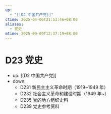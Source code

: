 ```yaml
---
up:
  - "[[D2 中国共产党]]"
ctime: 2025-04-06T21:53:46+08:00
aliases:
  - 党史
mtime: 2025-09-09T12:37:19+08:00
---
```


# D23 党史

- up: [[D2 中国共产党]]
- down:	
	- D231 新民主主义革命时期（1919~1949 年）
	- D232 社会主义革命和建设时期（1949 年~）
	- D235 党的地方组织史料
	- D239 党史参考资料
	
